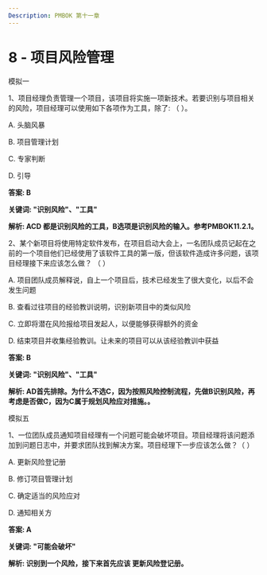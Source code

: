 ```yaml
---
Description: PMBOK 第十一章
---
```


# 8 - 项目风险管理

模拟一

1、项目经理负责管理一个项目，该项目将实施一项新技术。若要识别与项目相关的风险，项目经理可以使用如下各项作为工具，除了: （ ）。

A. 头脑风暴

B. 项目管理计划

C. 专家判断

D. 引导

**答案: B**

**关键词: "识别风险"、"工具"**

**解析: ACD 都是识别风险的工具，B选项是识别风险的输入。参考PMBOK11.2.1。**

2、某个新项目将使用特定软件发布，在项目启动大会上，一名团队成员记起在之前的一个项目他们已经使用了该软件工具的第一版，但该软件造成许多问题，该项目经理接下来应该怎么做？ （ ）

A. 项目团队成员解释说，自上一个项目后，技术已经发生了很大变化，以后不会发生问题

B. 查看过往项目的经验教训说明，识别新项目中的类似风险

C. 立即将潜在风险报给项目发起人，以便能够获得额外的资金

D. 结束项目并收集经验教训。让未来的项目可以从该经验教训中获益

**答案: B**

**关键词: "识别风险"、"工具"**

**解析: AD首先排除。为什么不选C，因为按照风险控制流程，先做B识别风险，再考虑是否做C，因为C属于规划风险应对措施。。**

模拟五

1、一位团队成员通知项目经理有一个问题可能会破坏项目。项目经理将该问题添加到问题日志中，并要求团队找到解决方案。项目经理下一步应该怎么做？（ ）

A. 更新风险登记册

B. 修订项目管理计划

C. 确定适当的风险应对

D. 通知相关方

**答案: A**

**关键词: "可能会破坏"**

**解析: 识别到一个风险，接下来首先应该 更新风险登记册。**

